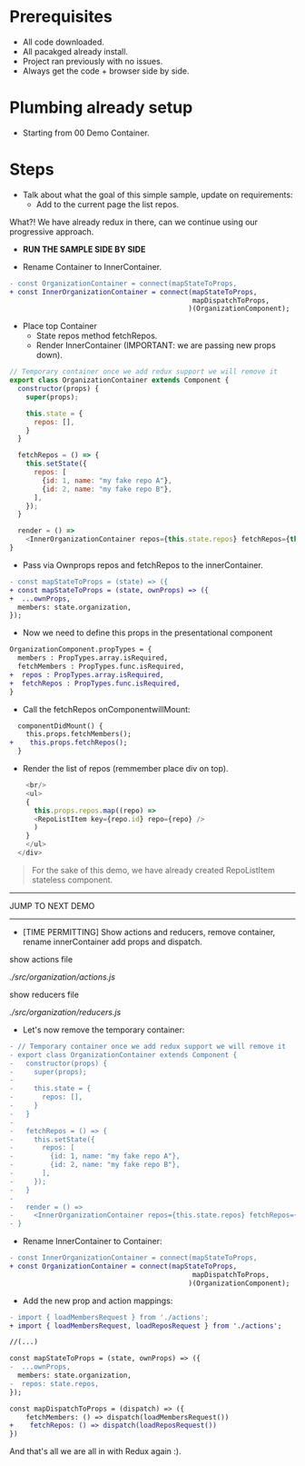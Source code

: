 # Prerequisites

- All code downloaded.
- All pacakged already install.
- Project ran previously with no issues.
- Always get the code + browser side by side.

# Plumbing already setup 

- Starting from 00 Demo Container.


# Steps

- Talk about what the goal of this simple sample, update on requirements: 
    - Add to the current page the list repos.
    
What?! We have already redux in there, can we continue using our progressive approach.

- **RUN THE SAMPLE SIDE BY SIDE**

- Rename Container to InnerContainer.

```diff
- const OrganizationContainer = connect(mapStateToProps,
+ const InnerOrganizationContainer = connect(mapStateToProps,
                                             mapDispatchToProps,
                                            )(OrganizationComponent);
```

- Place top Container 
  - State repos method fetchRepos.
  - Render InnerContainer (IMPORTANT: we are passing new props down).

```javascript
// Temporary container once we add redux support we will remove it
export class OrganizationContainer extends Component {
  constructor(props) {
    super(props);

    this.state = {
      repos: [],
    }
  }

  fetchRepos = () => {
    this.setState({
      repos: [
        {id: 1, name: "my fake repo A"},
        {id: 2, name: "my fake repo B"},
      ],
    });
  }

  render = () =>
    <InnerOrganizationContainer repos={this.state.repos} fetchRepos={this.fetchRepos}/>  
}
```


- Pass via Ownprops repos and fetchRepos to the innerContainer.

```diff
- const mapStateToProps = (state) => ({
+ const mapStateToProps = (state, ownProps) => ({
+  ...ownProps,
  members: state.organization,
});
```

- Now we need to define this props in the presentational component

```diff
OrganizationComponent.propTypes = {
  members : PropTypes.array.isRequired,
  fetchMembers : PropTypes.func.isRequired,
+  repos : PropTypes.array.isRequired,
+  fetchRepos : PropTypes.func.isRequired,  
}
```

- Call the fetchRepos onComponentwillMount:

```diff
  componentDidMount() {
    this.props.fetchMembers();
+    this.props.fetchRepos();
  }
```


- Render the list of repos (remmember place div on top).

```javascript
    <br/>
    <ul>
    {
      this.props.repos.map((repo) => 
      <RepoListItem key={repo.id} repo={repo} />
      )
    }
    </ul>      
  </div>
```

> For the sake of this demo, we have already created RepoListItem stateless component.

**********************************************************
JUMP TO NEXT DEMO
**********************************************************

- [TIME PERMITTING] Show actions and reducers, remove container, rename innerContainer add props and dispatch.

show actions file

_./src/organization/actions.js_

show reducers file

_./src/organization/reducers.js_

- Let's now remove the temporary container:

```diff
- // Temporary container once we add redux support we will remove it
- export class OrganizationContainer extends Component {
-   constructor(props) {
-     super(props);
-
-     this.state = {
-       repos: [],
-     }
-   }
-
-   fetchRepos = () => {
-     this.setState({
-       repos: [
-         {id: 1, name: "my fake repo A"},
-         {id: 2, name: "my fake repo B"},
-       ],
-     });
-   }
-
-   render = () =>
-     <InnerOrganizationContainer repos={this.state.repos} fetchRepos={this.fetchRepos}/>  
- }
```

- Rename InnerContainer to Container:

```diff
- const InnerOrganizationContainer = connect(mapStateToProps,
+ const OrganizationContainer = connect(mapStateToProps,
                                             mapDispatchToProps,
                                            )(OrganizationComponent);

```

- Add the new prop and action mappings:

```diff
- import { loadMembersRequest } from './actions';
+ import { loadMembersRequest, loadReposRequest } from './actions';

//(...)

const mapStateToProps = (state, ownProps) => ({
-  ...ownProps,
  members: state.organization,
-  repos: state.repos,
});

const mapDispatchToProps = (dispatch) => ({
    fetchMembers: () => dispatch(loadMembersRequest())  
+    fetchRepos: () => dispatch(loadReposRequest())  
})
```

And that's all we are all in with Redux again :).